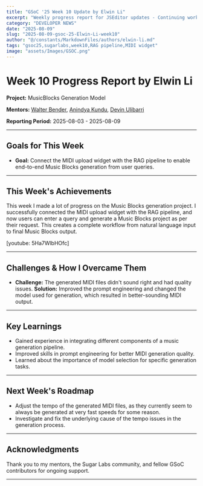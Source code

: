 ```yaml
---
title: "GSoC '25 Week 10 Update by Elwin Li"
excerpt: "Weekly progress report for JSEditor updates - Continuing work on the RAG pipeline and MIDI widget improvements"
category: "DEVELOPER NEWS"
date: "2025-08-09"
slug: "2025-08-09-gsoc-25-Elwin-Li-week10"
author: "@/constants/MarkdownFiles/authors/elwin-li.md"
tags: "gsoc25,sugarlabs,week10,RAG pipeline,MIDI widget"
image: "assets/Images/GSOC.png"
---
```


<!-- markdownlint-disable -->

# Week 10 Progress Report by Elwin Li

**Project:** MusicBlocks Generation Model

**Mentors:** [Walter Bender](https://github.com/walterbender), [Anindya Kundu](https://github.com/meganindya), [Devin Ulibarri](https://github.com/pikurasa)

**Reporting Period:** 2025-08-03 - 2025-08-09

---

## Goals for This Week

- **Goal:** Connect the MIDI upload widget with the RAG pipeline to enable end-to-end Music Blocks generation from user queries.

---

## This Week's Achievements

This week I made a lot of progress on the Music Blocks generation project. I successfully connected the MIDI upload widget with the RAG pipeline, and now users can enter a query and generate a Music Blocks project as per their request. This creates a complete workflow from natural language input to final Music Blocks output.

[youtube: 5Ha7WlbHOfc]

---

## Challenges & How I Overcame Them

- **Challenge:** The generated MIDI files didn't sound right and had quality issues.
  **Solution:** Improved the prompt engineering and changed the model used for generation, which resulted in better-sounding MIDI output.

---

## Key Learnings

- Gained experience in integrating different components of a music generation pipeline.
- Improved skills in prompt engineering for better MIDI generation quality.
- Learned about the importance of model selection for specific generation tasks.

---

## Next Week's Roadmap

- Adjust the tempo of the generated MIDI files, as they currently seem to always be generated at very fast speeds for some reason.
- Investigate and fix the underlying cause of the tempo issues in the generation process.

---

## Acknowledgments

Thank you to my mentors, the Sugar Labs community, and fellow GSoC contributors for ongoing support.

---
